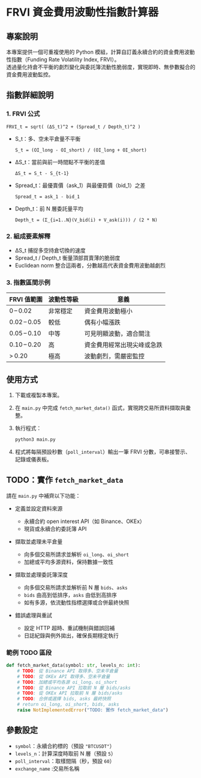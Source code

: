 # FRVI 資金費用波動性指數計算器

## 專案說明

本專案提供一個可重複使用的 Python 模組，計算自訂義永續合約的資金費用波動性指數（Funding Rate Volatility Index, FRVI）。  
透過量化持倉不平衡的劇烈變化與委託簿流動性脆弱度，實現即時、無參數擬合的資金費用波動監控。

## 指數詳細說明

### 1. FRVI 公式

```
FRVI_t = sqrt( (ΔS_t)^2 + (Spread_t / Depth_t)^2 )
```

- S_t：多、空未平倉量不平衡  
  ```
  S_t = (OI_long - OI_short) / (OI_long + OI_short)
  ```
- ΔS_t：當前與前一時間點不平衡的差值  
  ```
  ΔS_t = S_t - S_{t-1}
  ```
- Spread_t：最優賣價（ask_1）與最優買價（bid_1）之差  
  ```
  Spread_t = ask_1 - bid_1
  ```
- Depth_t：前 N 層委託量平均  
  ```
  Depth_t = (Σ_{i=1..N}(V_bid(i) + V_ask(i))) / (2 * N)
  ```

### 2. 組成要素解釋

- ΔS_t 捕捉多空持倉切換的速度  
- Spread_t / Depth_t 衡量頂部買賣薄的脆弱度  
- Euclidean norm 整合這兩者，分數越高代表資金費用波動越劇烈

### 3. 指數區間示例

| FRVI 值範圍  | 波動性等級 | 意義                         |
|-------------|------------|------------------------------|
| 0 – 0.02    | 非常穩定   | 資金費用波動極小             |
| 0.02 – 0.05 | 較低       | 偶有小幅漲跌                 |
| 0.05 – 0.10 | 中等       | 可見明顯波動，適合關注       |
| 0.10 – 0.20 | 高         | 資金費用經常出現尖峰或急跌   |
| > 0.20      | 極高       | 波動劇烈，需嚴密監控         |

## 使用方式

1. 下載或複製本專案。  

2. 在 `main.py` 中完成 `fetch_market_data()` 函式，實現跨交易所資料擷取與彙整。  

3. 執行程式：
   ```bash
   python3 main.py
   ```  

4. 程式將每隔預設秒數（`poll_interval`）輸出一筆 FRVI 分數，可串接警示、記錄或儀表板。

## TODO：實作 `fetch_market_data`

請在 `main.py` 中補齊以下功能：

- 定義並設定資料來源  
  - 永續合約 open interest API（如 Binance、OKEx）  
  - 現貨或永續合約委託簿 API  

- 擷取並處理未平倉量  
  - 向多個交易所請求並解析 `oi_long`、`oi_short`  
  - 加總或平均多源資料，保持數據一致性  

- 擷取並處理委託簿深度  
  - 向多個交易所請求並解析前 N 層 `bids`、`asks`  
  - `bids` 由高到低排序，`asks` 由低到高排序  
  - 如有多源，依流動性指標選擇或合併最終快照  

- 錯誤處理與重試  
  - 設定 HTTP 超時、重試機制與錯誤回補  
  - 日誌紀錄與例外拋出，確保長期穩定執行  

### 範例 TODO 區段

```python
def fetch_market_data(symbol: str, levels_n: int):
    # TODO: 從 Binance API 取得多、空未平倉量
    # TODO: 從 OKEx API 取得多、空未平倉量
    # TODO: 加總或平均各源 oi_long、oi_short
    # TODO: 從 Binance API 拉取前 N 層 bids/asks
    # TODO: 從 OKEx API 拉取前 N 層 bids/asks
    # TODO: 合併或選擇 bids, asks 最終快照
    # return oi_long, oi_short, bids, asks
    raise NotImplementedError("TODO: 實作 fetch_market_data")
```

## 參數設定

- `symbol`：永續合約標的（預設 `"BTCUSDT"`）  
- `levels_n`：計算深度時取前 N 層（預設 `5`）  
- `poll_interval`：取樣間隔（秒，預設 `60`）
- `exchange_name` :交易所名稱
